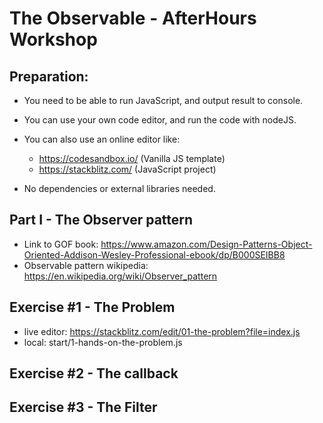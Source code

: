 # The Observable - AfterHours Workshop

## Preparation:
- You need to be able to run JavaScript, and output result to console.
- You can use your own code editor, and run the code with nodeJS.
- You can also use an online editor like:
    - https://codesandbox.io/ (Vanilla JS template)
    - https://stackblitz.com/ (JavaScript project)
    
- No dependencies or external libraries needed.

## Part I - The Observer pattern
- Link to GOF book: https://www.amazon.com/Design-Patterns-Object-Oriented-Addison-Wesley-Professional-ebook/dp/B000SEIBB8
- Observable pattern wikipedia: https://en.wikipedia.org/wiki/Observer_pattern

## Exercise #1 - The Problem
- live editor: https://stackblitz.com/edit/01-the-problem?file=index.js
- local: start/1-hands-on-the-problem.js

## Exercise #2 - The callback


## Exercise #3 - The Filter
